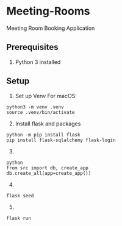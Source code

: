 # Meeting-Rooms
Meeting Room Booking Application

## Prerequisites
1. Python 3 installed

## Setup
1. Set up Venv
For macOS:
```
python3 -m venv .venv
source .venv/bin/activate
```
2. Install flask and packages
```
python -m pip install flask
pip install flask-sqlalchemy flask-login 
```
3.
```
python
from src import db, create_app
db.create_all(app=create_app())
```
4.
```
flask seed
```
5.
```
flask run
```